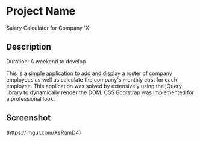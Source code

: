 # Project Name

Salary Calculator for Company 'X'

## Description

Duration: A weekend to develop

This is a simple application to add and display a roster of company employees as well as calculate the company's monthly cost for each employee.
This application was solved by extensively using the jQuery library to dynamically render the DOM. CSS Bootstrap was implemented for a professional look.

## Screenshot

(https://imgur.com/XsRqmD4)
